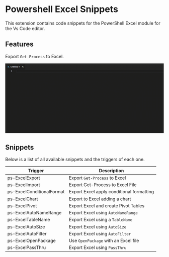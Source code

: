 # Powershell Excel Snippets

This extension contains code snippets for the PowerShell Excel module for the Vs Code editor.
## Features

Export `Get-Process` to Excel.

![](images/PowerShellExcelSnippetsExportGetProcess.gif)

## Snippets

Below is a list of all available snippets and the triggers of each one.

|Trigger|Description|
|---|---|
|ps-ExcelExport|Export `Get-Process` to Excel|
|ps-ExcelImport|Export Get-Process to Excel File|
|ps-ExcelConditionalFormat|Export Excel apply conditional formatting|
|ps-ExcelChart|Export to Excel adding a chart|
|ps-ExcelPivot|Export Excel and create Pivot Tables|
|ps-ExcelAutoNameRange|Export Excel using `AutoNameRange`|
|ps-ExcelTableName|Export Excel using a `TableName`|
|ps-ExcelAutoSize|Export Excel using `AutoSize`|
|ps-ExcelAutoFilter|Export Excel using `AutoFilter`|
|ps-ExcelOpenPackage|Use `OpenPackage` with an Excel file |
|ps-ExcelPassThru|Export Excel using `PassThru`|

<br/>